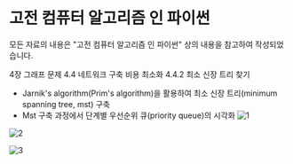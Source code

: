 # 고전 컴퓨터 알고리즘 인 파이썬

모든 자료의 내용은 "고전 컴퓨터 알고리즘 인 파이썬" 상의 내용을 참고하여 작성되었습니다.

4장 그래프 문제
4.4 네트워크 구축 비용 최소화
4.4.2 최소 신장 트리 찾기
- Jarnik's algorithm(Prim's algorithm)을 활용하여 최소 신장 트리(minimum spanning tree, mst) 구축
- Mst 구축 과정에서 단계별 우선순위 큐(priority queue)의 시각화
![1](https://user-images.githubusercontent.com/83524779/163739250-1c26cab4-7fdb-4f39-9550-7007968a7983.png)

![2](https://user-images.githubusercontent.com/83524779/163739252-52657c5a-b2b3-4614-8548-53b9c50be089.png)

![3](https://user-images.githubusercontent.com/83524779/163739253-5b7b670f-2c99-400c-b93b-85a8bd95ac58.png)
